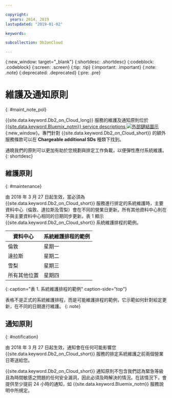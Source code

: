 ```yaml
---

copyright:
  years: 2014, 2019
lastupdated: "2019-01-02"

keywords: 

subcollection: Db2onCloud

---
```


<!-- Attribute definitions --> 
{:new_window: target="_blank"}
{:shortdesc: .shortdesc}
{:codeblock: .codeblock}
{:screen: .screen}
{:tip: .tip}
{:important: .important}
{:note: .note}
{:deprecated: .deprecated}
{:pre: .pre}

# 維護及通知原則
{: #maint_note_pol}

{{site.data.keyword.Db2_on_Cloud_long}} 服務的維護及通知原則位於 [{{site.data.keyword.Bluemix_notm}} service descriptions ![外部鏈結圖示](../../icons/launch-glyph.svg "外部鏈結圖示")](http://www.ibm.com/software/sla/sladb.nsf/sla/bm?OpenDocument){:new_window}。專門針對 {{site.data.keyword.Db2_on_Cloud_short}} 的額外服務條款可以在 **Chargeable additional SDs** 種類下找到。 

通曉我們的原則可以更加有助於您規劃與排定工作負載，以便彈性應付系統維護。
{: shortdesc}

## 維護原則
{: #maintenance}

由 2018 年 3 月 27 日起生效，當必須為 {{site.data.keyword.Db2_on_Cloud_short}} 服務進行排定的系統維護時，主要資料中心（倫敦、達拉斯及雪梨）會在不同的營業日更新。所有其他資料中心則在不與主要資料中心相同的日期同步更新。表 1 顯示 {{site.data.keyword.Db2_on_Cloud_short}} 系統維護排程的範例。

|資料中心|系統維護排程的範例|
|-------------|-----------------------------|
|倫敦|星期一|
| 達拉斯 |星期二|
|雪梨|星期三|
|所有其他位置|星期四|
{: caption="表 1. 系統維護排程的範例" caption-side="top"}

表格不是正式的系統維護排程，而是可能維護排程的範例，它示範如何針對給定更新，在不同的日期進行維護。
{: note}

## 通知原則
{: #notification}

由 2018 年 3 月 27 日起生效，通知會在任何可能影響您 {{site.data.keyword.Db2_on_Cloud_short}} 服務的排定系統維護之前兩個營業日寄送給您。 

{{site.data.keyword.Db2_on_Cloud_short}} 通知原則不包含我們認為緊急等級且為時間敏感之問題的任何安全漏洞，因此必須及時解決的情況。在該情況下，會提供至少提前 24 小時的通知，如 {{site.data.keyword.Bluemix_notm}} 服務說明中所規定。
